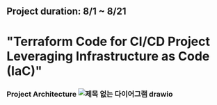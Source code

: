 ## Project duration: 8/1 ~ 8/21
# "Terraform Code for CI/CD Project Leveraging Infrastructure as Code (IaC)"
### Project Architecture ![제목 없는 다이어그램 drawio](https://github.com/tkwk5445/project03-Terraform/assets/131837195/2cae2ce2-9a8c-4a61-8882-8caac1522bfe)
